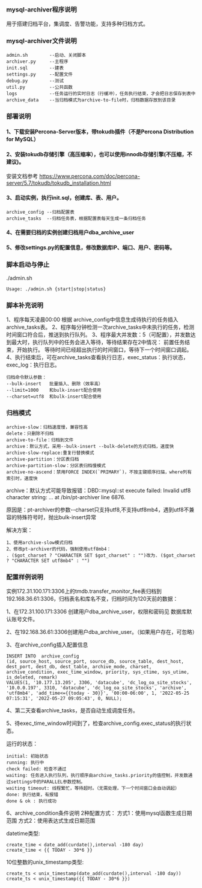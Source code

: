 ### mysql-archiver程序说明

用于搭建归档平台，集调度、告警功能，支持多种归档方式。

### mysql-archiver文件说明

```
admin.sh        --启动、关闭脚本
archiver.py     --主程序
init.sql        --建表
settings.py     --配置文件
debug.py        --测试
util.py         --公共函数
logs            --任务运行的实时日志（行缓冲），任务执行结束，才会把日志保存到表中
archive_data    --当归档模式为archive-to-file时，归档数据存放到该目录
```



### 部署说明

#### 1、下载安装Percona-Server版本，带tokudb插件（不是Percona Distribution for MySQL）

#### 2、安装tokudb存储引擎（高压缩率），也可以使用innodb存储引擎(不压缩，不建议)。

安装文档参考 https://www.percona.com/doc/percona-server/5.7/tokudb/tokudb_installation.html

#### 3、启动实例，执行init.sql，创建库、表、用户。

```
archive_config --归档配置表
archive_tasks  --归档任务表，根据配置表每天生成一条归档任务
```

#### 4、在需要归档的实例创建归档用户dba_archive_user

#### 5、修改settings.py的配置信息，修改数据库IP、端口、用户、密码等。



### 脚本启动与停止

./admin.sh

```
Usage: ./admin.sh {start|stop|status}
```



### 脚本补充说明

1、程序每天凌晨00:00 根据 archive_config中信息生成待执行的任务插入archive_tasks表。
2、程序每分钟检测一次archive_tasks中未执行的任务，检测时间窗口符合后，推送到执行队列。
3、程序最大并发数：5（可配置），并发数达到最大时，执行队列中的任务会进入等待，等待结果存在2中情况：
  前置任务结束，开始执行。
  等待时间已经超出执行的时间窗口，等待下一个时间窗口调起。
4、执行结束后，可在archive_tasks查看执行日志，exec_status：执行状态，exec_log：执行日志。

```
归档命令默认参数：
--bulk-insert   批量插入、删除（效率高）
--limit=1000    和bulk-insert配合使用
--charset=utf8  和bulk-insert配合使用
```



### 归档模式

```
archive-slow：归档速度慢，兼容性高
delete：只删除不归档
archive-to-file：归档到文件
archive：默认方式，采用--bulk-insert --bulk-delete的方式归档，速度快
archive-slow-replace:重复行替换模式
archive-partition：分区表归档
archive-partition-slow：分区表归档慢模式
archive-no-ascend：禁用FORCE INDEX(`PRIMARY`)，不按主键顺序扫描，where列有索引时，速度快
```



archive：默认方式可能导致报错：DBD::mysql::st execute failed: Invalid utf8 character string: ... at /bin/pt-archiver line 6876.

原因是：pt-archiver的参数--charset只支持utf8,不支持utf8mb4，遇到utf8不兼容的特殊符号时，抛出bulk-insert异常

解决方案：
```
1、使用archive-slow模式归档
2、修改pt-archiver的代码，强制使用utf8mb4：
. ($got_charset ? "CHARACTER SET $got_charset" : "")改为. ($got_charset ? "CHARACTER SET utf8mb4" : "")
```



### 配置样例说明

实例172.31.100.171:3306上的tmdb.transfer_monitor_fee表归档到192.168.36.61:3306，归档表名和库名不变，归档时间为120天前的数据：

1、在172.31.100.171:3306 创建用户dba_archive_user，权限和密码见 数据库默认账号文件。

2、在192.168.36.61:3306创建用户dba_archive_user。（如果用户存在，可忽略）

3、在archive_config插入配置信息

```
INSERT INTO  archive_config
(id, source_host, source_port, source_db, source_table, dest_host, dest_port, dest_db, dest_table, archive_mode, charset, archive_condition, exec_time_window, priority, sys_ctime, sys_utime, is_deleted, remark)
VALUES(1, '10.177.13.205', 3306, 'datacube', 'dc_log_oa_site_stocks', '10.0.0.197', 3310, 'datacube', 'dc_log_oa_site_stocks', 'archive', 'utf8mb4', 'add_time<={{today - 30}}', '00:00-06:00', 1, '2022-05-25 07:15:31', '2022-05-27 09:05:43', 0, NULL);
```

4、第二天查看archive_tasks，是否自动生成调度任务。

5、待exec_time_window时间到了，检查archive_config.exec_status的执行状态。

运行的状态：

```
initial: 初始状态
running: 执行中
check failed: 检查不通过
waiting: 任务进入执行队列，执行顺序由archive_tasks.priority的值控制，并发数通过settings中的PARALLEL参数控制。
waiting timeout: 线程繁忙，等待超时。（无需处理，下一个时间窗口会自动调起）
done: 执行结束，有报错
done & ok : 执行成功
```

6、archive_condition条件说明
2种配置方式：
方式1：使用mysql函数生成日期范围
方式2：使用表达式生成日期范围

datetime类型:  

```
create_time < date_add(curdate(),interval -180 day)
create_time < {{ TODAY - 30*6 }} 
```

10位整数的unix_timestamp类型: 

```
create_ts < unix_timestamp(date_add(curdate(),interval -180 day))
create_ts < unix_timestamp({{ TODAY - 30*6 }})
```

